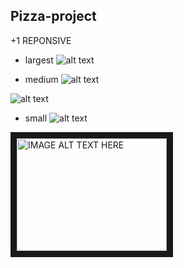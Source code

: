 ## Pizza-project
+1 REPONSIVE
* largest
![alt text](https://i.ibb.co/F0xZxsV/1.png)






* medium
![alt text](https://i.ibb.co/LkYD3Md/3.png)






![alt text](https://i.ibb.co/vJMMmn6/5.png)






* small
![alt text](https://i.ibb.co/L9Jhgmn/2.png)




<a href="http://www.youtube.com/watch?feature=player_embedded&v=2kIncGLYERU
" target="_blank"><img src="http://img.youtube.com/vi/2kIncGLYERU/0.jpg" 
alt="IMAGE ALT TEXT HERE" width="240" height="180" border="10" /></a>
